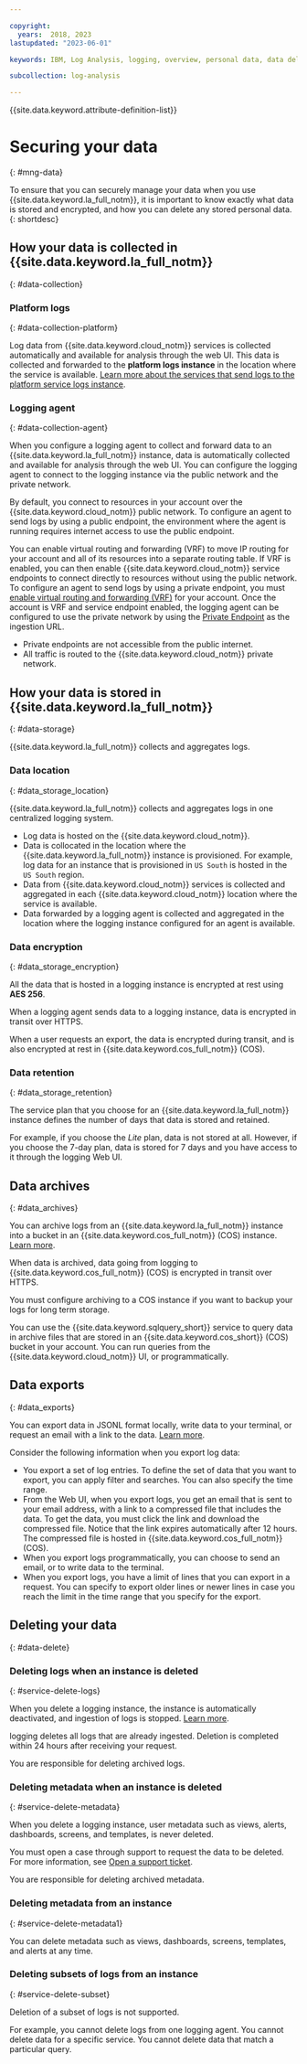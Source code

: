 ```yaml
---

copyright:
  years:  2018, 2023
lastupdated: "2023-06-01"

keywords: IBM, Log Analysis, logging, overview, personal data, data deletion, PHI, data, data security, log-analysis

subcollection: log-analysis

---
```


{{site.data.keyword.attribute-definition-list}}


# Securing your data
{: #mng-data}

To ensure that you can securely manage your data when you use {{site.data.keyword.la_full_notm}}, it is important to know exactly what data is stored and encrypted, and how you can delete any stored personal data.
{: shortdesc}


## How your data is collected in {{site.data.keyword.la_full_notm}}
{: #data-collection}

### Platform logs
{: #data-collection-platform}

Log data from {{site.data.keyword.cloud_notm}} services is collected automatically and available for analysis through the web UI. This data is collected and forwarded to the **platform logs instance** in the location where the service is available. [Learn more about the services that send logs to the platform service logs instance](/docs/log-analysis?topic=log-analysis-cloud_services).

### Logging agent
{: #data-collection-agent}

When you configure a logging agent to collect and forward data to an {{site.data.keyword.la_full_notm}} instance, data is automatically collected and available for analysis through the web UI. You can configure the logging agent to connect to the logging instance via the public network and the private network.

By default, you connect to resources in your account over the {{site.data.keyword.cloud_notm}} public network. To configure an agent to send logs by using a public endpoint, the environment where the agent is running requires internet access to use the public endpoint.

You can enable virtual routing and forwarding (VRF) to move IP routing for your account and all of its resources into a separate routing table. If VRF is enabled, you can then enable {{site.data.keyword.cloud_notm}} service endpoints to connect directly to resources without using the public network. To configure an agent to send logs by using a private endpoint, you must [enable virtual routing and forwarding (VRF)](/docs/account?topic=account-vrf-service-endpoint) for your account. Once the account is VRF and service endpoint enabled, the logging agent can be configured to use the private network by using the [Private Endpoint](/docs/log-analysis?topic=log-analysis-endpoints#endpoints_api) as the ingestion URL.
* Private endpoints are not accessible from the public internet.
* All traffic is routed to the {{site.data.keyword.cloud_notm}} private network.



## How your data is stored in {{site.data.keyword.la_full_notm}}
{: #data-storage}

{{site.data.keyword.la_full_notm}} collects and aggregates logs.

### Data location
{: #data_storage_location}

{{site.data.keyword.la_full_notm}} collects and aggregates logs in one centralized logging system.

* Log data is hosted on the {{site.data.keyword.cloud_notm}}.
* Data is collocated in the location where the {{site.data.keyword.la_full_notm}} instance is provisioned. For example, log data for an instance that is provisioned in `US South` is hosted in the `US South` region.
* Data from {{site.data.keyword.cloud_notm}} services is collected and aggregated in each {{site.data.keyword.cloud_notm}} location where the service is available.
* Data forwarded by a logging agent is collected and aggregated in the location where the logging instance configured for an agent is available.


### Data encryption
{: #data_storage_encryption}

All the data that is hosted in a logging instance is encrypted at rest using **AES 256**.

When a logging agent sends data to a logging instance, data is encrypted in transit over HTTPS.

When a user requests an export, the data is encrypted during transit, and is also encrypted at rest in {{site.data.keyword.cos_full_notm}} (COS).


### Data retention
{: #data_storage_retention}

The service plan that you choose for an {{site.data.keyword.la_full_notm}} instance defines the number of days that data is stored and retained.

For example, if you choose the *Lite* plan, data is not stored at all. However, if you choose the 7-day plan, data is stored for 7 days and you have access to it through the logging Web UI.



## Data archives
{: #data_archives}

You can archive logs from an {{site.data.keyword.la_full_notm}} instance into a bucket in an {{site.data.keyword.cos_full_notm}} (COS) instance. [Learn more](/docs/log-analysis?topic=log-analysis-archiving).

When data is archived, data going from logging to {{site.data.keyword.cos_full_notm}} (COS) is encrypted in transit over HTTPS.

You must configure archiving to a COS instance if you want to backup your logs for long term storage.

You can use the {{site.data.keyword.sqlquery_short}} service to query data in archive files that are stored in an {{site.data.keyword.cos_short}} (COS) bucket in your account. You can run queries from the {{site.data.keyword.cloud_notm}} UI, or programmatically.

## Data exports
{: #data_exports}

You can export data in JSONL format locally, write data to your terminal, or request an email with a link to the data. [Learn more](/docs/log-analysis?topic=log-analysis-export).

Consider the following information when you export log data:
* You export a set of log entries. To define the set of data that you want to export, you can apply filter and searches. You can also specify the time range.
* From the Web UI, when you export logs, you get an email that is sent to your email address, with a link to a compressed file that includes the data. To get the data, you must click the link and download the compressed file. Notice that the link expires automatically after 12 hours. The compressed file is hosted in {{site.data.keyword.cos_full_notm}} (COS).
* When you export logs programmatically, you can choose to send an email, or to write data to the terminal.
* When you export logs, you have a limit of lines that you can export in a request. You can specify to export older lines or newer lines in case you reach the limit in the time range that you specify for the export.



## Deleting your data
{: #data-delete}

### Deleting logs when an instance is deleted
{: #service-delete-logs}

When you delete a logging instance, the instance is automatically deactivated, and ingestion of logs is stopped. [Learn more](/docs/log-analysis?topic=log-analysis-remove).

logging deletes all logs that are already ingested. Deletion is completed within 24 hours after receiving your request.

You are responsible for deleting archived logs.


### Deleting metadata when an instance is deleted
{: #service-delete-metadata}

When you delete a logging instance, user metadata such as views, alerts, dashboards, screens, and templates, is never deleted.

You must open a case through support to request the data to be deleted. For more information, see [Open a support ticket](/docs/get-support).

You are responsible for deleting archived metadata.

### Deleting metadata from an instance
{: #service-delete-metadata1}

You can delete metadata such as views, dashboards, screens, templates, and alerts at any time.

### Deleting subsets of logs from an instance
{: #service-delete-subset}

Deletion of a subset of logs is not supported.

For example, you cannot delete logs from one logging agent. You cannot delete data for a specific service. You cannot delete data that match a particular query.
